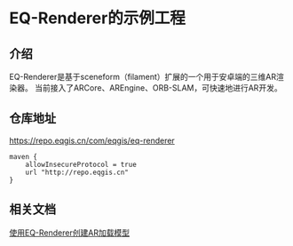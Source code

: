 # EQ-Renderer的示例工程

## 介绍

EQ-Renderer是基于sceneform（filament）扩展的一个用于安卓端的三维AR渲染器。 当前接入了ARCore、AREngine、ORB-SLAM，可快速地进行AR开发。

## 仓库地址

https://repo.eqgis.cn/com/eqgis/eq-renderer

```
maven {
    allowInsecureProtocol = true
    url "http://repo.eqgis.cn"
}
```

## 相关文档

[使用EQ-Renderer创建AR加载模型](https://www.eqgis.cn/2024/01/30/2024-01-30-%E4%BD%BF%E7%94%A8EQ-Renderer%E5%88%9B%E5%BB%BAAR%E5%8A%A0%E8%BD%BD%E6%A8%A1%E5%9E%8B)

